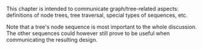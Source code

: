 
This chapter is intended to communicate graph/tree-related aspects:
definitions of node trees, tree traversal, special types of sequences, etc.

Note that a tree's node sequence is most important to the whole discussion.
The other sequences could however still prove to be useful when communicating
the resulting design.
